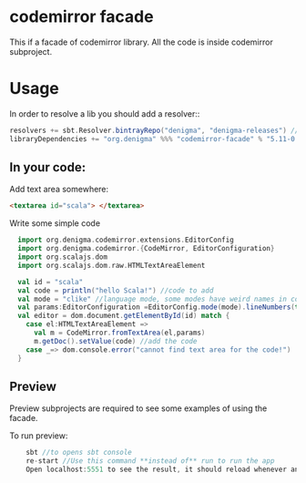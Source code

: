 codemirror facade
=================

This if a facade of codemirror library. All the code is inside codemirror subproject.

Usage
=====

In order to resolve a lib you should add a resolver::
```scala
resolvers += sbt.Resolver.bintrayRepo("denigma", "denigma-releases") //add resolver
libraryDependencies += "org.denigma" %%% "codemirror-facade" % "5.11-0.6" //add dependency
```

In your code:
-------------

Add text area somewhere:

```html
<textarea id="scala"> </textarea>
```

Write some simple code 

```scala
  import org.denigma.codemirror.extensions.EditorConfig
  import org.denigma.codemirror.{CodeMirror, EditorConfiguration}
  import org.scalajs.dom
  import org.scalajs.dom.raw.HTMLTextAreaElement

  val id = "scala"
  val code = println("hello Scala!") //code to add
  val mode = "clike" //language mode, some modes have weird names in codemirror
  val params:EditorConfiguration =EditorConfig.mode(mode).lineNumbers(true) //config
  val editor = dom.document.getElementById(id) match {
    case el:HTMLTextAreaElement =>
      val m = CodeMirror.fromTextArea(el,params)
      m.getDoc().setValue(code) //add the code
    case _=> dom.console.error("cannot find text area for the code!")
  }
```


Preview
-------

Preview subprojects are required to see some examples of using the facade.

To run preview:
```sbt
    sbt //to opens sbt console
    re-start //Use this command **instead of** run to run the app
    Open localhost:5551 to see the result, it should reload whenever any sources are changed
```
